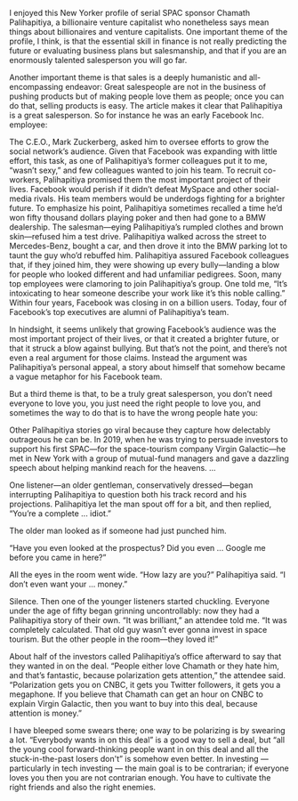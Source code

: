 I enjoyed this New Yorker profile of serial SPAC sponsor Chamath Palihapitiya, a billionaire venture capitalist who nonetheless says mean things about billionaires and venture capitalists. One important theme of the profile, I think, is that the essential skill in finance is not really predicting the future or evaluating business plans but salesmanship, and that if you are an enormously talented salesperson you will go far.

Another important theme is that sales is a deeply humanistic and all-encompassing endeavor: Great salespeople are not in the business of pushing products but of making people love them as people; once you can do that, selling products is easy. The article makes it clear that Palihapitiya is a great salesperson. So for instance he was an early Facebook Inc. employee:

The C.E.O., Mark Zuckerberg, asked him to oversee efforts to grow the social network’s audience. Given that Facebook was expanding with little effort, this task, as one of Palihapitiya’s former colleagues put it to me, “wasn’t sexy,” and few colleagues wanted to join his team. To recruit co-workers, Palihapitiya promised them the most important project of their lives. Facebook would perish if it didn’t defeat MySpace and other social-media rivals. His team members would be underdogs fighting for a brighter future. To emphasize his point, Palihapitiya sometimes recalled a time he’d won fifty thousand dollars playing poker and then had gone to a BMW dealership. The salesman—eying Palihapitiya’s rumpled clothes and brown skin—refused him a test drive. Palihapitiya walked across the street to Mercedes-Benz, bought a car, and then drove it into the BMW parking lot to taunt the guy who’d rebuffed him. Palihapitiya assured Facebook colleagues that, if they joined him, they were showing up every bully—landing a blow for people who looked different and had unfamiliar pedigrees. Soon, many top employees were clamoring to join Palihapitiya’s group. One told me, “It’s intoxicating to hear someone describe your work like it’s this noble calling.” Within four years, Facebook was closing in on a billion users. Today, four of Facebook’s top executives are alumni of Palihapitiya’s team.

In hindsight, it seems unlikely that growing Facebook’s audience was the most important project of their lives, or that it created a brighter future, or that it struck a blow against bullying. But that’s not the point, and there’s not even a real argument for those claims. Instead the argument was Palihapitiya’s personal appeal, a story about himself that somehow became a vague metaphor for his Facebook team.

But a third theme is that, to be a truly great salesperson, you don’t need everyone to love you, you just need the right people to love you, and sometimes the way to do that is to have the wrong people hate you:

Other Palihapitiya stories go viral because they capture how delectably outrageous he can be. In 2019, when he was trying to persuade investors to support his first SPAC—for the space-tourism company Virgin Galactic—he met in New York with a group of mutual-fund managers and gave a dazzling speech about helping mankind reach for the heavens. … 

One listener—an older gentleman, conservatively dressed—began interrupting Palihapitiya to question both his track record and his projections. Palihapitiya let the man spout off for a bit, and then replied, “You’re a complete ... idiot.”

The older man looked as if someone had just punched him.

“Have you even looked at the prospectus? Did you even ... Google me before you came in here?”

All the eyes in the room went wide. “How lazy are you?” Palihapitiya said. “I don’t even want your ... money.”

Silence. Then one of the younger listeners started chuckling. Everyone under the age of fifty began grinning uncontrollably: now they had a Palihapitiya story of their own. “It was brilliant,” an attendee told me. “It was completely calculated. That old guy wasn’t ever gonna invest in space tourism. But the other people in the room—they loved it!”

About half of the investors called Palihapitiya’s office afterward to say that they wanted in on the deal. “People either love Chamath or they hate him, and that’s fantastic, because polarization gets attention,” the attendee said. “Polarization gets you on CNBC, it gets you Twitter followers, it gets you a megaphone. If you believe that Chamath can get an hour on CNBC to explain Virgin Galactic, then you want to buy into this deal, because attention is money.” 

I have bleeped some swears there; one way to be polarizing is by swearing a lot. “Everybody wants in on this deal” is a good way to sell a deal, but “all the young cool forward-thinking people want in on this deal and all the stuck-in-the-past losers don't” is somehow even better. In investing — particularly in tech investing —  the main goal is to be contrarian; if everyone loves you then you are not contrarian enough. You have to cultivate the right friends and also the right enemies.

